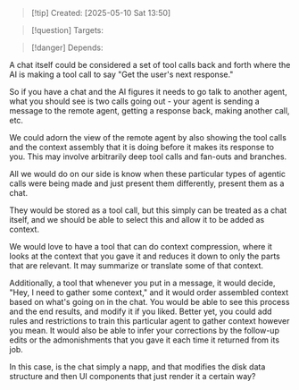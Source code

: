 
>[!tip] Created: [2025-05-10 Sat 13:50]

>[!question] Targets: 

>[!danger] Depends: 

A chat itself could be considered a set of tool calls back and forth where the AI is making a tool call to say "Get the user's next response."

So if you have a chat and the AI figures it needs to go talk to another agent, what you should see is two calls going out - your agent is sending a message to the remote agent, getting a response back, making another call, etc. 

We could adorn the view of the remote agent by also showing the tool calls and the context assembly that it is doing before it makes its response to you. This may involve arbitrarily deep tool calls and fan-outs and branches. 

All we would do on our side is know when these particular types of agentic calls were being made and just present them differently, present them as a chat. 

They would be stored as a tool call, but this simply can be treated as a chat itself, and we should be able to select this and allow it to be added as context. 

We would love to have a tool that can do context compression, where it looks at the context that you gave it and reduces it down to only the parts that are relevant. It may summarize or translate some of that context.

Additionally, a tool that whenever you put in a message, it would decide, "Hey, I need to gather some context," and it would order assembled context based on what's going on in the chat. You would be able to see this process and the end results, and modify it if you liked. Better yet, you could add rules and restrictions to train this particular agent to gather context however you mean. It would also be able to infer your corrections by the follow-up edits or the admonishments that you gave it each time it returned from its job.

In this case, is the chat simply a napp, and that modifies the disk data structure and then UI components that just render it a certain way? 